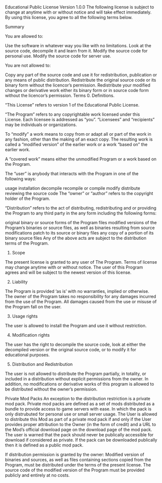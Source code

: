 Educational Public License
Version 1.0.0
The following license is subject to change at anytime with or without notice and will take effect immediately. By using this license, you agree to all the following terms below.

Summary

You are allowed to:

Use the software in whatever way you like with no limitations.
Look at the source code, decompile it and learn from it.
Modify the source code for personal use.
Modify the source code for server use.

You are not allowed to:

Copy any part of the source code and use it for redistribution, publication or any means of public distribution.
Redistribute the original source code or its binary form without the licencor’s permission.
Redistribute your modified changes or derivative work either its binary form or in source code form without the licencor’s permission.
Terms
0. Definitions.

“This License” refers to version 1 of the Educational Public License.

“The Program” refers to any copyrightable work licensed under this License. Each licensee is addressed as “you”. “Licensees” and “recipients” may be individuals or organizations.

To “modify” a work means to copy from or adapt all or part of the work in any fashion, other than the making of an exact copy. The resulting work is called a “modified version” of the earlier work or a work “based on” the earlier work.

A “covered work” means either the unmodified Program or a work based on the Program.

The “user” is anybody that interacts with the Program in one of the following ways:

usage
installation
decompile
recompile or compile
modify
distribute
reviewing the source code
The “owner” or “author” refers to the copyright holder of the Program.

“Distribution” refers to the act of distributing, redistributing and or providing the Program to any third party in the any form including the following forms:

original binary or source forms of the Program files
modified versions of the Program’s binaries or source files, as well as binaries resulting from source modifications
patch to its source or binary files
any copy of a portion of its binary source files
Any of the above acts are subject to the distribution terms of the Program.

1. Scope

The present license is granted to any user of The Program. Terms of license may change anytime with or without notice. The user of this Program agrees and will be subject to the newest version of this license.

2. Liability

The Program is provided ‘as is’ with no warranties, implied or otherwise. The owner of the Program takes no responsibility for any damages incurred from the use of the Program. All damages caused from the use or misuse of the Program fall on the user.

3. Usage rights

The user is allowed to install the Program and use it without restriction.

4. Modification rights

The user has the right to decompile the source code, look at either the decompiled version or the original source code, or to modify it for educational purposes.

5. Distribution and Redistribution

The user is not allowed to distribute the Program partially, in totality, or included in a distribution without explicit permissions from the owner. In addition, no modifications or derivative works of this program is allowed to be distributed without the owner’s permission.

Private Mod Packs
An exception to the distribution restriction is a private mod pack. Private mod packs are defined as a set of mods distributed as a bundle to provide access to game servers with ease. In which the pack is only distrubuted for personal use or small server usage. The User is allowed to distribute this Mod as part of a private mod pack if and only if the User provides proper attribution to the Owner (in the form of credit) and a URL to the Mod’s official download page on the download page of the mod pack. The user is warned that the pack should never be publically accessible for download if considered as private. If the pack can be downloaded publically then it is defined as a public mod pack.

If distribution permission is granted by the owner:
Modified version of binaries and sources, as well as files containing sections copied from the Program, must be distributed under the terms of the present license. The source code of the modified version of the Program must be provided publicly and entirely at no costs.
